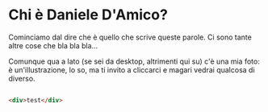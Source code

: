 # Chi è Daniele D'Amico?

Cominciamo dal dire che è quello che scrive queste parole.
Ci sono tante altre cose che bla bla bla...

Comunque qua a lato (se sei da desktop, altrimenti qui su) c'è una mia foto: è un'illustrazione, lo so, ma ti invito a cliccarci e magari vedrai qualcosa di diverso.

```html

<div>test</div>

```